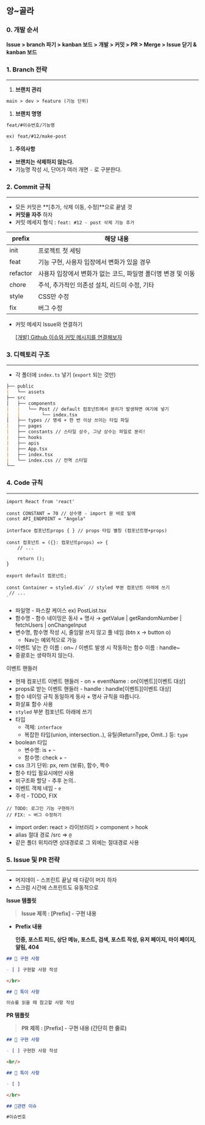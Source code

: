 ## 앙~골라

### 0. 개발 순서
**Issue > branch 파기 > kanban 보드 > 개발 > 커밋 > PR > Merge > Issue 닫기 & kanban 보드**

### 1. Branch 전략

---

1. **브랜치 관리**

```markdown
main > dev > feature (기능 단위)
```

1. **브랜치 명명**

```markdown
feat/#이슈번호/기능명

ex) feat/#12/make-post
```

1. **주의사항**
- **브랜치는 삭제하지 않는다.**
- 기능명 작성 시, 단어가 여러 개면 `-` 로 구분한다.

### 2. Commit 규칙

---

- 모든 커밋은 **[추가, 삭제 이동, 수정]**으로 끝낼 것
- **커밋을 자주** 하자
- 커밋 메세지 형식 : `feat: #12 - post 삭제 기능 추가`

| prefix  | 해당 내용 |
| --- | --- |
| init  | 프로젝트 첫 세팅 |
| feat  | 기능 구현, 사용자 입장에서 변화가 있을 경우 |
| refactor  | 사용자 입장에서 변화가 없는 코드, 파일명 폴더명 변경 및 이동 |
| chore     | 주석, 추가적인 의존성 설치, 리드미 수정, 기타 |
| style   | CSS만 수정 |
| fix  | 버그 수정 |
- 커밋 메세지 Issue와 연결하기
    
    [[개발] Github 이슈와 커밋 메시지를 연결해보자](https://devport.tistory.com/12)
    

### 3. 디렉토리 구조

---

- 각 폴더에 `index.ts` 넣기 (`export` 되는 것만)

```markdown
├── public
|   └── assets
├── src
│   ├── components
|   |   └── Post // default 컴포넌트에서 분리가 발생하면 여기에 넣기
|   |        └── index.tsx
│   ├── types // 명세 + 한 번 이상 쓰이는 타입 파일
|   ├── pages
|   ├── constants // 스타일 상수, 그냥 상수는 파일로 분리! 
|   ├── hooks
|   ├── apis
|   ├── App.tsx
|   ├── index.tsx
|   └── index.css // 전역 스타일
└──
```

### 4. Code 규칙

---

```tsx
import React from 'react'

const CONSTANT = 70 // 상수명 - import 문 바로 밑에
const API_ENDPOINT = "Angola"

interface 컴포넌트props { } // props 타입 별칭 (컴포넌트명+props) 

const 컴포넌트 = ({}: 컴포넌트props) => {
	// ...
	
	return ();
}

export default 컴포넌트;

const Container = styled.div` // styled 부분 컴포넌트 아래에 쓰기
 // ...
`
```

- 파일명 - 파스칼 케이스 ex) PostList.tsx
- 함수명 - 함수 네이밍은 동사 + 명사 → getValue | getRandomNumber | fetchUsers | onChangeInput
- 변수명, 함수명 작성 시, 줄임말 쓰지 않고 풀 네임 (btn x → button o)
    - Nav는 예외적으로 가능
- 이벤트 넣는 칸 이름 : on~ / 이벤트 발생 시 작동하는 함수 이름 : handle~
- 중괄호는 생략하지 않는다.

이벤트 핸들러

- 현재 컴포넌트 이벤트 핸들러 - on + eventName : on[이벤트][이벤트 대상]
- props로 받는 이벤트 핸들러 - handle : handle[이벤트][이벤트 대상]
- 함수 네이밍 규칙 동일하게 동사 + 명사 규칙을 따릅니다.
- 화살표 함수 사용
- `styled` 부분 컴포넌트 아래에 쓰기
- 타입
    - 객체: `interface`
    - 복잡한 타입(union, intersection..), 유틸(ReturnType, Omit..) 등: `type`
- boolean 타입
    - 변수명: is + -
    - 함수명: check + -
- css 크기 단위: px, rem (보류), 함수, 짝수
- 함수 타입 필요시에만 사용
- 비구조화 할당 - 추후 논의..
- 이벤트 객체 네임 - `e`
- 주석 - TODO, FIX

```tsx
// TODO: 로그인 기능 구현하기
// FIX: ~ 버그 수정하기
```

- import order: react > 라이브러리 > component > hook
- alias 절대 경로 /src ⇒ `@`
- 같은 폴더 위치라면 상대경로로 그 외에는 절대경로 사용

### 5. Issue 및 PR 전략

---

- 머지데이 - 스프린트 끝날 때 다같이 머지 하자
- 스크럼 시간에 스프린트도 유동적으로


**Issue 템플릿**

> **Issue 제목 : [Prefix] - 구현 내용**
> 
- **Prefix 내용**
    
    **인증, 포스트 피드, 상단 메뉴, 포스트, 검색, 포스트 작성, 유저 페이지, 마이 페이지, 알림, 404**
    

```markdown
## 📑 구현 사항

- [ ] 구현할 사항 작성

</br>

## 🚧 특이 사항

이슈를 읽을 때 참고할 사항 작성
```

**PR 템플릿**

> **PR 제목 : [Prefix] - 구현 내용 (간단히 한 줄로)**
> 

```markdown
## 📑 구현 사항 

- [ ] 구현한 사항 작성

<br/>

## 🚧 특이 사항

- [ ] 

</br>

## 🚨관련 이슈

#이슈번호
```
